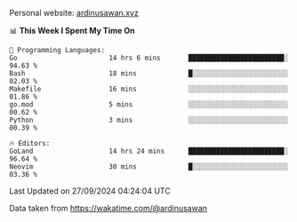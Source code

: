 Personal website: [ardinusawan.xyz](https://ardinusawan.xyz)

<!--START_SECTION:waka-->
📊 **This Week I Spent My Time On** 

```text
💬 Programming Languages: 
Go                       14 hrs 6 mins       ████████████████████████░   94.63 % 
Bash                     18 mins             █░░░░░░░░░░░░░░░░░░░░░░░░   02.03 % 
Makefile                 16 mins             ░░░░░░░░░░░░░░░░░░░░░░░░░   01.86 % 
go.mod                   5 mins              ░░░░░░░░░░░░░░░░░░░░░░░░░   00.62 % 
Python                   3 mins              ░░░░░░░░░░░░░░░░░░░░░░░░░   00.39 % 

🔥 Editors: 
GoLand                   14 hrs 24 mins      ████████████████████████░   96.64 % 
Neovim                   30 mins             █░░░░░░░░░░░░░░░░░░░░░░░░   03.36 % 
```


 Last Updated on 27/09/2024 04:24:04 UTC
<!--END_SECTION:waka-->
Data taken from https://wakatime.com/@ardinusawan
